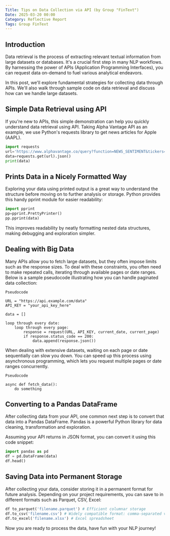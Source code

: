 ```yaml
---
Title: Tips on Data Collection via API (by Group "FinText")
Date: 2025-03-20 00:00
Category: Reflective Report
Tags: Group FinText
---
```


## Introduction

Data retrieval is the process of extracting relevant textual information from large datasets or databases. It's a crucial first step in many NLP workflows. By harnessing the power of APIs (Application Programming Interfaces), you can request data on-demand to fuel various analytical endeavors.

In this post, we'll explore fundamental strategies for collecting data through APIs. We'll also walk through sample code on data retrieval and discuss how can we handle large datasets.

## Simple Data Retrieval using AРІ

If you're new to APIs, this simple demonstration can help you quickly understand data retrieval using API. Taking Alpha Vantage API as an example, we use Python's requests library to get news articles for Apple (AAPL).

``` Python
import requests
url='https://www.alphavantage.co/query?function=NEWS_SENTIMENT&tickers=AAPL&apikey=demo'
data=requests.get(url).json()
print(data)
```

## Prints Data in a Nicely Formatted Way

Exploring your data using printed output is a great way to understand the structure before moving on to further analysis or storage. Python provides this handy pprint module for easier readability:

``` Python
import pprint
pp=pprint.PrettyPrinter()
pp.pprint(data)
```

This improves readability by neatly formatting nested data structures, making debugging and exploration simpler.

## Dealing with Big Data

Many APIs allow you to fetch large datasets, but they often impose limits such as the response sizes. To deal with these constraints, you often need to make repeated calls, iterating through available pages or date ranges. Below is a sample pseudocode illustrating how you can handle paginated data collection:

``` Pseudocode
Pseudocode

URL = "https://api.example.com/data"
API_KEY = "your_api_key_here"

data = []

loop through every date:
    loop through every page:
        response = request(URL, API_KEY, current_date, current_page)
        if response.status_code == 200:
            data.append(response.json())
```

When dealing with extensive datasets, waiting on each page or date sequentially can slow you down. You can speed up this process using asynchronous programming, which lets you request multiple pages or date ranges concurrently.

``` Pseudocode
Pseudocode

async def fetch_data():
    do something
```

## Converting to a Pandas DataFrame

After collecting data from your API, one common next step is to convert that data into a Pandas DataFrame. Pandas is a powerful Python library for data cleaning, transformation and exploration.

Assuming your API returns in JSON format, you can convert it using this code snippet:

``` Python
import pandas as pd
df = pd.DataFrame(data)
df.head()
```

## Saving Data into Permanent Storage

After collecting your data, consider storing it in a permanent format for future analysis. Depending on your project requirements, you can save to in different formats such as Parquet, CSV, Excel:

``` Python
df to_parquet('filename.parquet') # Efficient columnar storage
df.to_csv('filename.csv') # Widely compatible format: comma-separated values
df.to_excel('filename.xlsx') # Excel spreadsheet
```

Now you are ready to process the data, have fun with your NLP journey!
